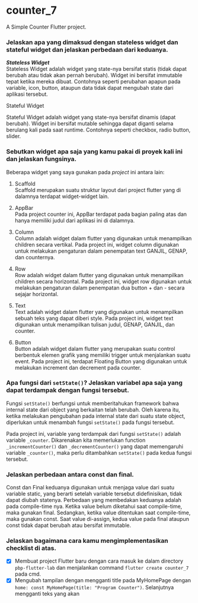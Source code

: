 # counter_7
A Simple Counter Flutter project.

### Jelaskan apa yang dimaksud dengan stateless widget dan stateful widget dan jelaskan perbedaan dari keduanya.

***Stateless Widget***
<br>
Stateless Widget adalah widget yang state-nya bersifat statis (tidak dapat berubah atau tidak akan pernah berubah). Widget ini bersifat immutable tepat ketika mereka dibuat. Contohnya seperti perubahan apapun pada variable, icon, button, ataupun data tidak dapat mengubah state dari aplikasi tersebut.

Stateful Widget

Stateful Widget adalah widget yang state-nya bersifat dinamis (dapat berubah). Widget ini bersifat mutable sehingga dapat diganti selama berulang kali pada saat runtime. Contohnya seperti checkbox, radio button, slider.

### Sebutkan widget apa saja yang kamu pakai di proyek kali ini dan jelaskan fungsinya.

Beberapa widget yang saya gunakan pada *project* ini antara lain:
1. Scaffold<br>
Scaffold merupakan suatu struktur layout dari project flutter yang di dalamnya terdapat widget-widget lain.

2. AppBar<br>
Pada project counter ini, AppBar terdapat pada bagian paling atas dan hanya memiliki judul dari aplikasi ini di dalamnya.

3. Column<br>
Column adalah widget dalam flutter yang digunakan untuk menampilkan children secara vertikal. Pada project ini, widget column digunakan untuk melakukan pengaturan dalam penempatan text GANJIL, GENAP, dan counternya.

4. Row<br>
Row adalah widget dalam flutter yang digunakan untuk menampilkan children secara horizontal. Pada project ini, widget row digunakan untuk melakukan pengaturan dalam penempatan dua button + dan - secara sejajar horizontal.

5. Text<br>
Text adalah widget dalam flutter yang digunakan untuk menampilkan sebuah teks yang dapat diberi style. Pada project ini, widget text digunakan untuk menampilkan tulisan judul, GENAP, GANJIL, dan counter.

6. Button<br>
Button adalah widget dalam flutter yang merupakan suatu control berbentuk elemen grafik yang memiliki trigger untuk menjalankan suatu event. Pada project ini, terdapat Floating Button yang digunakan untuk melakukan increment dan decrement pada counter.

### Apa fungsi dari `setState()`? Jelaskan variabel apa saja yang dapat terdampak dengan fungsi tersebut. 

Fungsi `setState()` berfungsi untuk memberitahukan framework bahwa internal state dari object yang berkaitan telah berubah. Oleh karena itu, ketika melakukan pengubahan pada internal state dari suatu state object, diperlukan untuk menambah fungsi `setState()` pada fungsi tersebut.

Pada project ini, variable yang terdampak dari fungsi `setState()` adalah variable `_counter`. Dikarenakan kita memerlukan function `_incrementCounter()` dan `_decrementCounter()` yang dapat memengaruhi variable `_counter()`, maka perlu ditambahkan `setState()` pada kedua fungsi tersebut.

### Jelaskan perbedaan antara const dan final.

Const dan Final keduanya digunakan untuk menjaga value dari suatu variable static, yang berarti setelah variable tersebut didefinisikan, tidak dapat diubah statenya. Perbedaan yang membedakan keduanya adalah pada compile-time nya. Ketika value belum diketahui saat compile-time, maka gunakan final. Sedangkan, ketika value ditentukan saat compile-time, maka gunakan const. Saat value di-assign, kedua value pada final ataupun const tidak dapat berubah atau bersifat immutable.

### Jelaskan bagaimana cara kamu mengimplementasikan checklist di atas.

- [x] Membuat project Flutter baru dengan cara masuk ke dalam directory `pbp-flutter-lab` dan menjalankan command `flutter create counter_7` pada cmd.
- [x] Mengubah tampilan dengan mengganti title pada MyHomePage dengan `home: const MyHomePage(title: "Program Counter")`. Selanjutnya mengganti teks yang akan 
